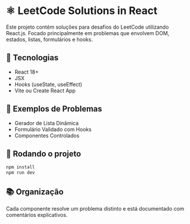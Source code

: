 # ⚛️ LeetCode Solutions in React

Este projeto contém soluções para desafios do LeetCode utilizando React.js. Focado principalmente em problemas que envolvem DOM, estados, listas, formulários e hooks.

## 🧱 Tecnologias

- React 18+
- JSX
- Hooks (useState, useEffect)
- Vite ou Create React App

## 🧪 Exemplos de Problemas

- Gerador de Lista Dinâmica
- Formulário Validado com Hooks
- Componentes Controlados

## 🚀 Rodando o projeto

```bash
npm install
npm run dev
```

## 📚 Organização

Cada componente resolve um problema distinto e está documentado com comentários explicativos.